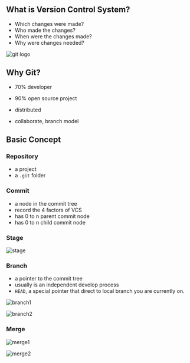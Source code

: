 ## What is Version Control System?

- Which changes were made?
- Who made the changes?
- When were the changes made?
- Why were changes needed?

![git logo](https://git-scm.com/images/logo.png)

## Why Git?

- 70% developer
- 90% open source project

- distributed
- collaborate, branch model

## Basic Concept

### Repository

- a project
- a `.git` folder

### Commit

- a node in the commit tree
- record the 4 factors of VCS
- has 0 to n parent commit node
- has 0 to n child commit node

### Stage

![stage](https://git-scm.com/book/en/v2/images/areas.png)

### Branch

- a pointer to the commit tree
- usually is an independent develop process
- `HEAD`, a special pointer that direct to local branch you are currently on.

![branch1](https://git-scm.com/book/en/v2/images/checkout-master.png)

![branch2](https://git-scm.com/book/en/v2/images/advance-master.png)

### Merge

![merge1](https://git-scm.com/book/en/v2/images/basic-branching-4.png)

![merge2](https://git-scm.com/book/en/v2/images/basic-merging-1.png)
